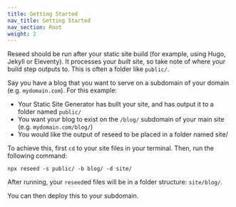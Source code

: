 ```yaml
---
title: Getting Started
nav_title: Getting Started
nav_section: Root
weight: 2
---
```

Reseed should be run after your static site build (for example, using Hugo, Jekyll or Eleventy). It processes your&nbsp;*built*&nbsp;site, so take note of where your build step outputs to. This is often a folder like `public/`.

Say you have a blog that you want to serve on a subdomain of your domain (e.g. `mydomain.com`). For this example:

* Your Static Site Generator has built your site, and has output it to a folder named `public/`
* You want your blog to exist on the `/blog/` subdomain of your main site (e.g. `mydomain.com/blog/`)
* You would like the output of reseed to be placed in a folder named site/

To achieve this, first `cd` to your site files in your terminal. Then, run the following command:

```shell
npx reseed -s public/ -b blog/ -d site/
```

After running, your `reseed`ed files will be in a folder structure: `site/blog/`.

You can then deploy this to your subdomain.

&nbsp;